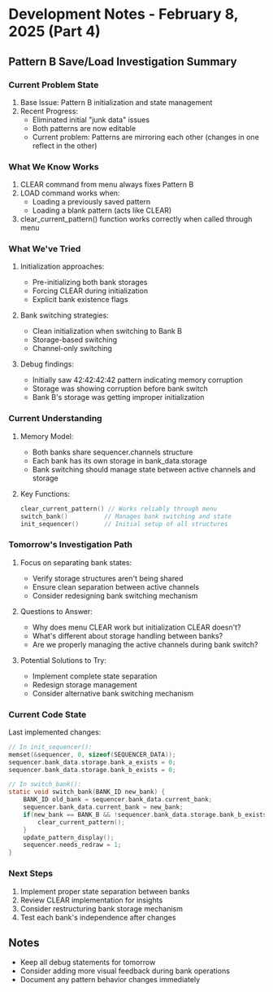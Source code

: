 # Development Notes - February 8, 2025 (Part 4)

## Pattern B Save/Load Investigation Summary

### Current Problem State
1. Base Issue: Pattern B initialization and state management
2. Recent Progress: 
   - Eliminated initial "junk data" issues
   - Both patterns are now editable
   - Current problem: Patterns are mirroring each other (changes in one reflect in the other)

### What We Know Works
1. CLEAR command from menu always fixes Pattern B
2. LOAD command works when:
   - Loading a previously saved pattern
   - Loading a blank pattern (acts like CLEAR)
3. clear_current_pattern() function works correctly when called through menu

### What We've Tried
1. Initialization approaches:
   - Pre-initializing both bank storages
   - Forcing CLEAR during initialization
   - Explicit bank existence flags

2. Bank switching strategies:
   - Clean initialization when switching to Bank B
   - Storage-based switching
   - Channel-only switching

3. Debug findings:
   - Initially saw 42:42:42:42 pattern indicating memory corruption
   - Storage was showing corruption before bank switch
   - Bank B's storage was getting improper initialization

### Current Understanding
1. Memory Model:
   - Both banks share sequencer.channels structure
   - Each bank has its own storage in bank_data.storage
   - Bank switching should manage state between active channels and storage

2. Key Functions:
   ```c
   clear_current_pattern() // Works reliably through menu
   switch_bank()          // Manages bank switching and state
   init_sequencer()       // Initial setup of all structures
   ```

### Tomorrow's Investigation Path
1. Focus on separating bank states:
   - Verify storage structures aren't being shared
   - Ensure clean separation between active channels
   - Consider redesigning bank switching mechanism

2. Questions to Answer:
   - Why does menu CLEAR work but initialization CLEAR doesn't?
   - What's different about storage handling between banks?
   - Are we properly managing the active channels during bank switch?

3. Potential Solutions to Try:
   - Implement complete state separation
   - Redesign storage management
   - Consider alternative bank switching mechanism

### Current Code State
Last implemented changes:
```c
// In init_sequencer():
memset(&sequencer, 0, sizeof(SEQUENCER_DATA));
sequencer.bank_data.storage.bank_a_exists = 0;
sequencer.bank_data.storage.bank_b_exists = 0;

// In switch_bank():
static void switch_bank(BANK_ID new_bank) {
    BANK_ID old_bank = sequencer.bank_data.current_bank;
    sequencer.bank_data.current_bank = new_bank;
    if(new_bank == BANK_B && !sequencer.bank_data.storage.bank_b_exists) {
        clear_current_pattern();
    }
    update_pattern_display();
    sequencer.needs_redraw = 1;
}
```

### Next Steps
1. Implement proper state separation between banks
2. Review CLEAR implementation for insights
3. Consider restructuring bank storage mechanism
4. Test each bank's independence after changes

## Notes
- Keep all debug statements for tomorrow
- Consider adding more visual feedback during bank operations
- Document any pattern behavior changes immediately
